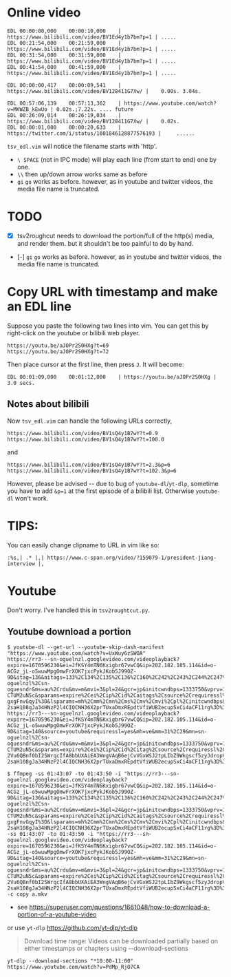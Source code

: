 # Online video

```
EDL	00:00:00,000	00:00:10,000	| https://www.bilibili.com/video/BV1Ed4y1b7bm?p=1 |	.....
EDL	00:21:54,000	00:21:59,000	| https://www.bilibili.com/video/BV1Ed4y1b7bm?p=1 |	.....
EDL	00:31:54,000	00:31:59,000	| https://www.bilibili.com/video/BV1Ed4y1b7bm?p=1 |	.....
EDL	00:41:54,000	00:41:59,000	| https://www.bilibili.com/video/BV1Ed4y1b7bm?p=1 |	.....

EDL	00:00:00,417	00:00:09,541	| https://www.bilibili.com/video/BV128411G7Xw/ |	0.00s. 3.04s. 

EDL	00:57:06,139	00:57:13,362	| https://www.youtube.com/watch?v=MKWZB_kEwUo |	0.02s.;7.22s. .... future
EDL	00:26:09,014	00:26:19,034	| https://www.bilibili.com/video/BV128411G7Xw/ |	0.02s.
EDL	00:00:01,000	00:00:20,633	| https://twitter.com/i/status/1601846128877576193 |	 ......
```

`tsv_edl.vim` will notice the filename starts with 'http'.

 - `\ SPACE` (not in IPC mode) will play each line (from start to end) one by one. 
 - `\\` then up/down arrow works same as before
 - `gi`  `go` works as before. however, as in youtube and twitter videos, the media file name is truncated. 

# TODO

 - [X] tsv2roughcut needs to download the portion/full of the http(s) media, and render them. but it shouldn't be too painful to do by hand.
 - [-] `gi`  `go` works as before. however, as in youtube and twitter videos, the media file name is truncated. 


# Copy URL with timestamp and make an EDL line

Suppose you paste the following two lines into vim. You can get this by right-click on the youtube or bilibili web player.

```
https://youtu.be/aJOPr2S0HXg?t=69
https://youtu.be/aJOPr2S0HXg?t=72
```

Then place cursor at the first line, then press `J`. It will become:

```
EDL	00:01:09,000	00:01:12,000	| https://youtu.be/aJOPr2S0HXg |	3.0 secs. 
```
## Notes about bilibili

Now `tsv_edl.vim` can handle the following URLs correctly,

```
https://www.bilibili.com/video/BV1sQ4y1B7wY?t=0.9
https://www.bilibili.com/video/BV1sQ4y1B7wY?t=100.0
```

and 


```
https://www.bilibili.com/video/BV1sQ4y1B7wY?t=2.3&p=6
https://www.bilibili.com/video/BV1sQ4y1B7wY?t=102.3&p=6
```


However, please be advised -- due to bug of `youtube-dl`/`yt-dlp`, sometime you have to add `&p=1` at the first episode of a bilibili list. Otherwise `youtube-dl` won't work.


# TIPS:

You can easily change clipname to URL in vim like so:

```
:%s,| .* |,| https://www.c-span.org/video/?159079-1/president-jiang-interview |,
```


# Youtube

Don't worry. I've handled this in `tsv2roughtcut.py`.


## Youtube download a portion

```
$ youtube-dl --get-url --youtube-skip-dash-manifest "https://www.youtube.com/watch?v=UxWuy6zSWOA"
https://rr3---sn-oguelnzl.googlevideo.com/videoplayback?expire=1670596230&ei=JfKSY4mTN6Kxigbr67vwCQ&ip=202.182.105.114&id=o-ACGz_jL-o5wuwMpgOmwFrXOK7jxcPykJKob5J99OZ-9D&itag=136&aitags=133%2C134%2C135%2C136%2C160%2C242%2C243%2C244%2C247%2C278&source=youtube&requiressl=yes&mh=ve&mm=31%2C29&mn=sn-oguelnzl%2Csn-oguesndr&ms=au%2Crdu&mv=m&mvi=3&pl=24&gcr=jp&initcwndbps=1333750&vprv=1&mime=video%2Fmp4&ns=wPf3BtPCRZf1cF0LLngcaDkJ&gir=yes&clen=1265600061&otfp=1&dur=6490.249&lmt=1624129867558506&mt=1670574291&fvip=3&keepalive=yes&fexp=24001373%2C24007246&c=WEB&txp=6216224&n=wjxP4kp-CTUM2uN5c&sparams=expire%2Cei%2Cip%2Cid%2Caitags%2Csource%2Crequiressl%2Cgcr%2Cvprv%2Cmime%2Cns%2Cgir%2Cclen%2Cotfp%2Cdur%2Clmt&sig=AOq0QJ8wRgIhAJfXcpAhTjmtU_Lbk4NwczKrWYxSxj8zFqFSOoDuQFFQAiEAhWEECaLBlVGKA9ZDRUtSjSKIq2pQrtSf-gxgFnvGqyI%3D&lsparams=mh%2Cmm%2Cmn%2Cms%2Cmv%2Cmvi%2Cpl%2Cinitcwndbps&lsig=AG3C_xAwRQIgThtalb7xvhLkIMPGcizAK3j-2saH108gJa34HNzP2l4CIQCNH36X2prTUxaDmxREpdtVfiWUB2ecupSxCi4aCF11rg%3D%3D
https://rr3---sn-oguelnzl.googlevideo.com/videoplayback?expire=1670596230&ei=JfKSY4mTN6Kxigbr67vwCQ&ip=202.182.105.114&id=o-ACGz_jL-o5wuwMpgOmwFrXOK7jxcPykJKob5J99OZ-9D&itag=140&source=youtube&requiressl=yes&mh=ve&mm=31%2C29&mn=sn-oguelnzl%2Csn-oguesndr&ms=au%2Crdu&mv=m&mvi=3&pl=24&gcr=jp&initcwndbps=1333750&vprv=1&mime=audio%2Fmp4&ns=wPf3BtPCRZf1cF0LLngcaDkJ&gir=yes&clen=105040576&otfp=1&dur=6490.394&lmt=1624130253419646&mt=1670574291&fvip=3&keepalive=yes&fexp=24001373%2C24007246&c=WEB&txp=6211224&n=wjxP4kp-CTUM2uN5c&sparams=expire%2Cei%2Cip%2Cid%2Citag%2Csource%2Crequiressl%2Cgcr%2Cvprv%2Cmime%2Cns%2Cgir%2Cclen%2Cotfp%2Cdur%2Clmt&sig=AOq0QJ8wRgIhAJAMguVNzfE11WIc5x-2Vu6QBnf0bI2SWrqcIfA8bbUXAiEA3WngVAqB6ejCvVGxWSJ2tpLIbZ9Wkgscf5zyJdropVM%3D&lsparams=mh%2Cmm%2Cmn%2Cms%2Cmv%2Cmvi%2Cpl%2Cinitcwndbps&lsig=AG3C_xAwRQIgThtalb7xvhLkIMPGcizAK3j-2saH108gJa34HNzP2l4CIQCNH36X2prTUxaDmxREpdtVfiWUB2ecupSxCi4aCF11rg%3D%3D

$ ffmpeg -ss 01:43:07 -to 01:43:50 -i "https://rr3---sn-oguelnzl.googlevideo.com/videoplayback?expire=1670596230&ei=JfKSY4mTN6Kxigbr67vwCQ&ip=202.182.105.114&id=o-ACGz_jL-o5wuwMpgOmwFrXOK7jxcPykJKob5J99OZ-9D&itag=136&aitags=133%2C134%2C135%2C136%2C160%2C242%2C243%2C244%2C247%2C278&source=youtube&requiressl=yes&mh=ve&mm=31%2C29&mn=sn-oguelnzl%2Csn-oguesndr&ms=au%2Crdu&mv=m&mvi=3&pl=24&gcr=jp&initcwndbps=1333750&vprv=1&mime=video%2Fmp4&ns=wPf3BtPCRZf1cF0LLngcaDkJ&gir=yes&clen=1265600061&otfp=1&dur=6490.249&lmt=1624129867558506&mt=1670574291&fvip=3&keepalive=yes&fexp=24001373%2C24007246&c=WEB&txp=6216224&n=wjxP4kp-CTUM2uN5c&sparams=expire%2Cei%2Cip%2Cid%2Caitags%2Csource%2Crequiressl%2Cgcr%2Cvprv%2Cmime%2Cns%2Cgir%2Cclen%2Cotfp%2Cdur%2Clmt&sig=AOq0QJ8wRgIhAJfXcpAhTjmtU_Lbk4NwczKrWYxSxj8zFqFSOoDuQFFQAiEAhWEECaLBlVGKA9ZDRUtSjSKIq2pQrtSf-gxgFnvGqyI%3D&lsparams=mh%2Cmm%2Cmn%2Cms%2Cmv%2Cmvi%2Cpl%2Cinitcwndbps&lsig=AG3C_xAwRQIgThtalb7xvhLkIMPGcizAK3j-2saH108gJa34HNzP2l4CIQCNH36X2prTUxaDmxREpdtVfiWUB2ecupSxCi4aCF11rg%3D%3D" -ss 01:43:07 -to 01:43:50 -i "https://rr3---sn-oguelnzl.googlevideo.com/videoplayback?expire=1670596230&ei=JfKSY4mTN6Kxigbr67vwCQ&ip=202.182.105.114&id=o-ACGz_jL-o5wuwMpgOmwFrXOK7jxcPykJKob5J99OZ-9D&itag=140&source=youtube&requiressl=yes&mh=ve&mm=31%2C29&mn=sn-oguelnzl%2Csn-oguesndr&ms=au%2Crdu&mv=m&mvi=3&pl=24&gcr=jp&initcwndbps=1333750&vprv=1&mime=audio%2Fmp4&ns=wPf3BtPCRZf1cF0LLngcaDkJ&gir=yes&clen=105040576&otfp=1&dur=6490.394&lmt=1624130253419646&mt=1670574291&fvip=3&keepalive=yes&fexp=24001373%2C24007246&c=WEB&txp=6211224&n=wjxP4kp-CTUM2uN5c&sparams=expire%2Cei%2Cip%2Cid%2Citag%2Csource%2Crequiressl%2Cgcr%2Cvprv%2Cmime%2Cns%2Cgir%2Cclen%2Cotfp%2Cdur%2Clmt&sig=AOq0QJ8wRgIhAJAMguVNzfE11WIc5x-2Vu6QBnf0bI2SWrqcIfA8bbUXAiEA3WngVAqB6ejCvVGxWSJ2tpLIbZ9Wkgscf5zyJdropVM%3D&lsparams=mh%2Cmm%2Cmn%2Cms%2Cmv%2Cmvi%2Cpl%2Cinitcwndbps&lsig=AG3C_xAwRQIgThtalb7xvhLkIMPGcizAK3j-2saH108gJa34HNzP2l4CIQCNH36X2prTUxaDmxREpdtVfiWUB2ecupSxCi4aCF11rg%3D%3D"  -c copy a.mkv

```


 - see <https://superuser.com/questions/1661048/how-to-download-a-portion-of-a-youtube-video>


or use `yt-dlp` <https://github.com/yt-dlp/yt-dlp>

> Download time range: Videos can be downloaded partially based on either timestamps or chapters using --download-sections

```
yt-dlp --download-sections "*10:00-11:00" https://www.youtube.com/watch?v=PdMp_RjO7CA
```
